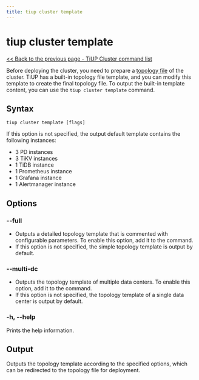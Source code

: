 ```yaml
---
title: tiup cluster template
---
```


# tiup cluster template

[<< Back to the previous page - TiUP Cluster command list](/tiup/tiup-component-cluster.md#command-list)

Before deploying the cluster, you need to prepare a [topology file](/tiup/tiup-cluster-topology-reference.md) of the cluster. TiUP has a built-in topology file template, and you can modify this template to create the final topology file. To output the built-in template content, you can use the `tiup cluster template` command.

## Syntax

```shell
tiup cluster template [flags]
```

If this option is not specified, the output default template contains the following instances:

- 3 PD instances
- 3 TiKV instances
- 1 TiDB instance
- 1 Prometheus instance
- 1 Grafana instance
- 1 Alertmanager instance

## Options

### --full

- Outputs a detailed topology template that is commented with configurable parameters. To enable this option, add it to the command.
- If this option is not specified, the simple topology template is output by default.

### --multi-dc

- Outputs the topology template of multiple data centers. To enable this option, add it to the command.
- If this option is not specified, the topology template of a single data center is output by default.

### -h, --help

Prints the help information.

## Output

Outputs the topology template according to the specified options, which can be redirected to the topology file for deployment.
